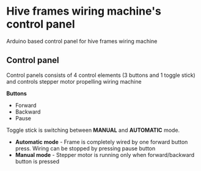 #  Hive frames wiring machine's control panel
Arduino based control panel for hive frames wiring machine
## Control panel
Control panels consists of 4 control elements (3 buttons and 1 toggle stick) and controls stepper motor propelling wiring machine

**Buttons**
* Forward
* Backward
* Pause

Toggle stick is switching between **MANUAL** and **AUTOMATIC** mode.
* **Automatic mode** - Frame is completely wired by one forward button press. Wiring can be stopped by pressing pause button
* **Manual mode** - Stepper motor is running only when forward/backward button is pressed


